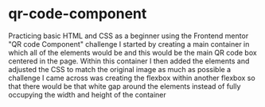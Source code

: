 # qr-code-component
Practicing basic HTML and CSS as a beginner using the Frontend mentor "QR code Component" challenge
I started by creating a main container in which all of the elements would be and this would be the main QR code box centered in the page.
Within this container I then added the elements and adjusted the CSS to match the original image as much as possible
a challenge I came across was creating the flexbox within another flexbox so that there would be that white gap around the elements instead of fully occupying the width and height of the container
